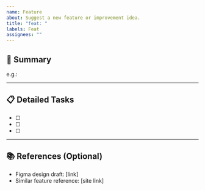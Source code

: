 ```yaml
---
name: Feature
about: Suggest a new feature or improvement idea.
title: "feat: "
labels: Feat
assignees: ""
---
```


## 📝 Summary

<!-- Briefly describe the feature you are suggesting in one sentence. -->

e.g.:

---

## 📋 Detailed Tasks

<!-- List the detailed tasks required to implement this feature as a checklist. -->

- [ ]
- [ ]
- [ ]

---

## 📚 References (Optional)

<!-- Attach related documents, references, or design links. -->

- Figma design draft: [link]
- Similar feature reference: [site link]
